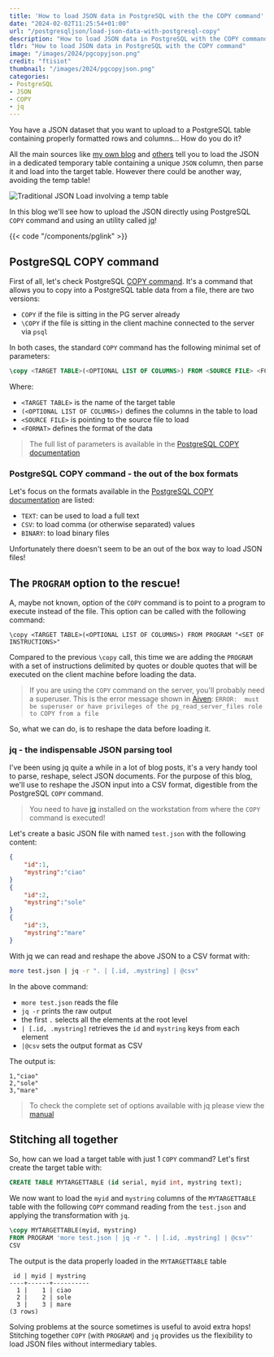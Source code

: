 ```yaml
---
title: 'How to load JSON data in PostgreSQL with the the COPY command'
date: "2024-02-02T11:25:54+01:00"
url: "/postgresqljson/load-json-data-with-postgresql-copy"
description: "How to load JSON data in PostgreSQL with the COPY command"
tldr: "How to load JSON data in PostgreSQL with the COPY command"
image: "/images/2024/pgcopyjson.png"
credit: "ftisiot"
thumbnail: "/images/2024/pgcopyjson.png"
categories:
- PostgreSQL
- JSON
- COPY
- jq
---
```


You have a JSON dataset that you want to upload to a PostgreSQL table containing properly formatted rows and columns... How do you do it? 

All the main sources like [my own blog](/postgresqljson/how-to-load-json-postgresql) and [others](https://konbert.com/blog/import-json-into-postgres-using-copy) tell you to load the JSON in a dedicated temporary table containing a unique `JSON` column, then parse it and load into the target table. However there could be another way, avoiding the temp table!

<!--more-->

![Traditional JSON Load involving a temp table](/images/2024/traditional-json-load.png)

In this blog we'll see how to upload the JSON directly using PostgreSQL `COPY` command and using an utility called [jq](https://jqlang.github.io/jq/)!

{{< code "/components/pglink" >}}

## PostgreSQL COPY command

First of all, let's check PostgreSQL [COPY command](https://www.postgresql.org/docs/current/sql-copy.html). It's a command that allows you to copy into a PostgreSQL table data from a file, there are two versions:

* `COPY` if the file is sitting in the PG server already
* `\COPY` if the file is sitting in the client machine connected to the server via `psql`

In both cases, the standard `COPY` command has the following minimal set of parameters:

```sql
\copy <TARGET TABLE>(<OPTIONAL LIST OF COLUMNS>) FROM <SOURCE FILE> <FORMAT>
```

Where:

* `<TARGET TABLE>` is the name of the target table
* `(<OPTIONAL LIST OF COLUMNS>)` defines the columns in the table to load
* `<SOURCE FILE>` is pointing to the source file to load
* `<FORMAT>` defines the format of the data

> The full list of parameters is available in the [PostgreSQL COPY documentation](https://www.postgresql.org/docs/current/sql-copy.html)

### PostgreSQL COPY command - the out of the box formats

Let's focus on the formats available in the [PostgreSQL COPY documentation](https://www.postgresql.org/docs/current/sql-copy.html) are listed:

* `TEXT`: can be used to load a full text
* `CSV`: to load comma (or otherwise separated) values
* `BINARY`: to load binary files

Unfortunately there doesn't seem to be an out of the box way to load JSON files!

## The `PROGRAM` option to the rescue!

A, maybe not known, option of the `COPY` command is to point to a program to execute instead of the file. This option can be called with the following command:

```
\copy <TARGET TABLE>(<OPTIONAL LIST OF COLUMNS>) FROM PROGRAM "<SET OF INSTRUCTIONS>" 
```

Compared to the previous `\copy` call, this time we are adding the `PROGRAM` with a set of instructions delimited by quotes or double quotes that will be executed on the client machine before loading the data.

> If you are using the `COPY` command on the server, you'll probably need a superuser. This is the error message shown in [Aiven](https://go.aiven.io/francesco-signup): `ERROR:  must be superuser or have privileges of the pg_read_server_files role to COPY from a file`

So, what we can do, is to reshape the data before loading it.

### jq - the indispensable JSON parsing tool

I've been using jq quite a while in a lot of blog posts, it's a very handy tool to parse, reshape, select JSON documents. For the purpose of this blog, we'll use to reshape the JSON input into a CSV format, digestible from the PostgreSQL `COPY` command. 

> You need to have [jq](https://jqlang.github.io/jq/) installed on the workstation from where the `COPY` command is executed!

Let's create a basic JSON file with named `test.json` with the following content:

```json
{
    "id":1,
    "mystring":"ciao"
}
{
    "id":2,
    "mystring":"sole"
}
{
    "id":3,
    "mystring":"mare"
}
```

With jq we can read and reshape the above JSON to a CSV format with:

```bash
more test.json | jq -r ". | [.id, .mystring] | @csv"
```

In the above command:

* `more test.json` reads the file
* `jq -r` prints the raw output
* the first `.` selects all the elements at the root level
* `| [.id, .mystring]` retrieves the `id` and `mystring` keys from each element
* `|@csv` sets the output format as CSV

The output is:

```CSV
1,"ciao"
2,"sole"
3,"mare"
```

> To check the complete set of options available with jq please view the [manual](https://jqlang.github.io/jq/manual/)


## Stitching all together

So, how can we load a target table with just 1 `COPY` command? Let's first create the target table with:

```sql
CREATE TABLE MYTARGETTABLE (id serial, myid int, mystring text);
```

We now want to load the `myid` and `mystring` columns of the `MYTARGETTABLE` table with the following `COPY` command reading from the `test.json` and applying the transformation with `jq`.


```sql
\copy MYTARGETTABLE(myid, mystring) 
FROM PROGRAM 'more test.json | jq -r ". | [.id, .mystring] | @csv"'  
CSV
```

The output is the data properly loaded in the `MYTARGETTABLE` table

```
 id | myid | mystring
----+------+----------
  1 |    1 | ciao
  2 |    2 | sole
  3 |    3 | mare
(3 rows)
```

Solving problems at the source sometimes is useful to avoid extra hops! Stitching together `COPY` (with `PROGRAM`) and `jq` provides us the flexibility to load JSON files without intermediary tables.